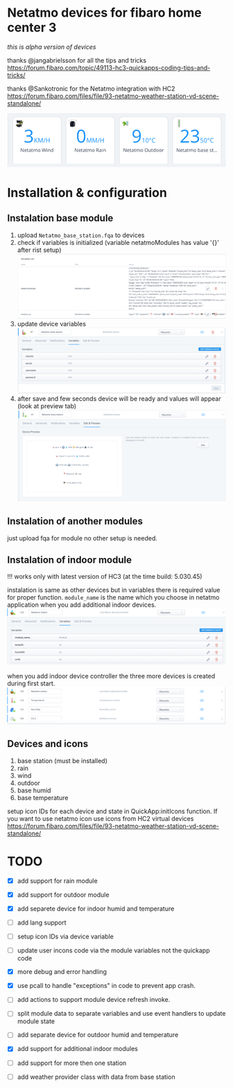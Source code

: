 # Netatmo devices for fibaro home center 3

*this is alpha version of devices*

thanks @jangabrielsson for all the tips and tricks https://forum.fibaro.com/topic/49113-hc3-quickapps-coding-tips-and-tricks/

thanks @Sankotronic for the Netatmo integration with HC2 https://forum.fibaro.com/files/file/93-netatmo-weather-station-vd-scene-standalone/

![Netatmo devices](room_devices.png?raw=true "Netatmo Devices")

# Installation & configuration

## Instalation base module
1. upload ``Netatmo_base_station.fqa`` to devices
2. check if variables is initialized (variable netatmoModules has value '{}' after rist setup)
![Global_vars](doc/global_vars.png?raw=true "Global Vars")
3. update device variables
![Setup_device_vars](doc/1.setup_device_vars.png?raw=true "Setup Device Vars")
4. after save and few seconds device will be ready and values will appear (look at preview tab)
![Preview](doc/2.after_variable_set.png?raw=true "Preview")


## Instalation of another modules
just upload fqa for module no other setup is needed. 

## Instalation of indoor module

!!! works only with latest version of HC3 (at the time build: 5.030.45)

instalation is same as other devices but in variables there is required value for proper function. ``module_name`` is the name which you choose in netatmo application when you add additional indoor devices.
![Indoor_variables](doc/indoor_variables.png?raw=true "indoor variables")

when you add indoor device controller the three more devices is created during first start.
![Indoor_device](doc/indoor_device.png?raw=true "indoor device")


## Devices and icons

1. base station (must be installed)
2. rain
3. wind
4. outdoor
5. base humid
6. base temperature

setup icon IDs for each device and state in QuickApp:initIcons function. If you want to use netatmo icon use icons from HC2 virtual devices https://forum.fibaro.com/files/file/93-netatmo-weather-station-vd-scene-standalone/


# TODO

- [x] add support for rain module
- [x] add support for outdoor module
- [x] add separete device for indoor humid and temperature
- [ ] add lang support
- [ ] setup icon IDs via device variable
- [ ] update user incons code via the module variables not the quickapp code
- [x] more debug and error handling
- [x] use pcall to handle "exceptions" in code to prevent app crash.
- [ ] add actions to support module device refresh invoke.
- [ ] split module data to separate variables and use event handlers to update module state
- [ ] add separate device for outdoor humid and temperature
- [x] add support for additional indoor modules
- [ ] add support for more then one station
- [ ] add weather provider class with data from base station

